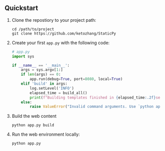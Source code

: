 ## Quickstart

1. Clone the repostiory to your project path:

	```
	cd /path/to/project
	git clone https://github.com/ketozhang/StaticPy
	```

2. Create your first `app.py`  with the following code:

	```py
	# app.py
	import sys

	if __name__ == '__main__':
		args = sys.argv[1:]
		if len(args) == 0:
			app.run(debug=True, port=8080, local=True)
		elif 'build' in args:
			log.setLevel('INFO')
			elapsed_time = build_all()
			print(f"Building templates finished in {elapsed_time:.2f}secs")
		else:
			raise ValueError("Invalid command arguments. Use `python app.py [build]`")
	```

3. Build the web content

	```
	python app.py build
	```

4. Run the web environment locally:

	```
	python app.py
	```

<!-- ## Github Pages

If you would like to use github pages the instructions are the exact same if it's a project/organization page (e.g., `<username>.github.io/<projectname>`). However if it's a user page (e.g., `<username>.github.io`) then all the web content should either be in a `docs/` folder or the root of the repository.

### User Page Recommended Solution

1. Create project folder for your website:

	```
	mkdir /path/to/project
	cd /path/to/project
	```

2. Clone StaticPy onto your project folder:

	```
	git clone https://github.com/ketozhang/StaticPy
	```

3. Clone your user page repository

	```
	git clone https://github.com/<username>/<username>.github.io
	```

4. Add this `Makefile` to `/path/to/project/`. It will be useful as a macro:

	```Makefile
	static:
		$(MAKE) -C _dev static
		cd ketozhang.github.io; \
			git rm -rf --ignore-unmatch .;
		cp -r _dev/docs/* ketozhang.github.io/

	push:
		make static
		cd ketozhang.github.io; \
			git add -A; \
			git commit; \
			git push origin master;
	``` -->